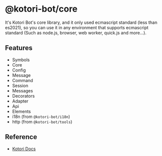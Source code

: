 # @kotori-bot/core

It's Kotori Bot's core library, and it only used ecmascript standard (less than es2021), so you can use it in any environment that supports ecmascript standard (Such as node.js, browser, web worker, quick.js and more...).

## Features

- Symbols
- Core
- Config
- Message
- Command
- Session
- Messages
- Decorators
- Adapter
- Api
- Elements
- i18n (from `@kotori-bot/i18n`)
- http (from `@kotori-bot/tools`)

## Reference

- [Kotori Docs](https://kotori.js.org/)

